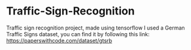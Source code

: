 # Traffic-Sign-Recognition
Traffic sign recognition project, made using tensorflow
I used a German Traffic Signs dataset, you can find it by following this link: https://paperswithcode.com/dataset/gtsrb
